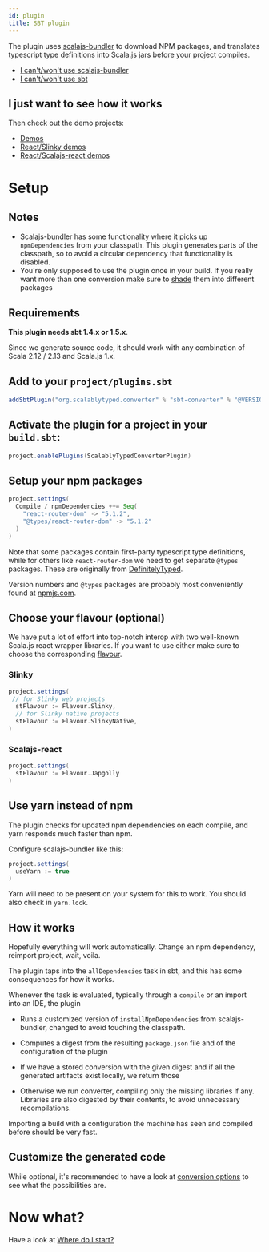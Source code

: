 ```yaml
---
id: plugin
title: SBT plugin
---
```


The plugin uses [scalajs-bundler](https://scalacenter.github.io/scalajs-bundler/)
to download NPM packages, and translates typescript type definitions into Scala.js jars before your project compiles.

- [I can't/won't use scalajs-bundler](plugin-no-bundler.md)
- [I can't/won't use sbt](cli.md)

## I just want to see how it works

Then check out the demo projects:
- [Demos](https://github.com/ScalablyTyped/Demos)
- [React/Slinky demos](https://github.com/ScalablyTyped/SlinkyDemos)
- [React/Scalajs-react demos](https://github.com/ScalablyTyped/ScalajsReactDemos)

# Setup

## Notes

- Scalajs-bundler has some functionality where it picks up `npmDependencies` from your classpath.
This plugin generates parts of the classpath, so to avoid a circular dependency that functionality is disabled.
- You're only supposed to use the plugin once in your build. 
If you really want more than one conversion make sure to [shade](conversion-options.md#stoutputpackage) them into different packages

## Requirements

**This plugin needs sbt 1.4.x or 1.5.x**.

Since we generate source code, it should work with any combination of 
Scala 2.12 / 2.13 and Scala.js 1.x.

## Add to your `project/plugins.sbt`

```scala
addSbtPlugin("org.scalablytyped.converter" % "sbt-converter" % "@VERSION@")
```

## Activate the plugin for a project in your `build.sbt`:

```scala
project.enablePlugins(ScalablyTypedConverterPlugin)
```

## Setup your npm packages

```scala    
project.settings(
  Compile / npmDependencies ++= Seq(
    "react-router-dom" -> "5.1.2",
    "@types/react-router-dom" -> "5.1.2"
  )
)
```

Note that some packages contain first-party typescript type definitions, 
while for others like `react-router-dom` we need to get separate `@types` packages. 
These are originally from [DefinitelyTyped](https://github.com/DefinitelyTyped/DefinitelyTyped).  

Version numbers and `@types` packages are probably most conveniently found at [npmjs.com](https://npmjs.com).

## Choose your flavour (optional)

We have put a lot of effort into top-notch interop with two well-known 
Scala.js react wrapper libraries. If you want to use either make sure to choose the corresponding [flavour](flavour.md). 

### Slinky

```scala
project.settings(
 // for Slinky web projects
  stFlavour := Flavour.Slinky,
  // for Slinky native projects
  stFlavour := Flavour.SlinkyNative,
)
```

### Scalajs-react

```scala
project.settings(
  stFlavour := Flavour.Japgolly
)
```

## Use yarn instead of npm

The plugin checks for updated npm dependencies on each compile, and yarn responds much faster than npm.
 
Configure scalajs-bundler like this:
```scala
project.settings(
  useYarn := true
)
```
Yarn will need to be present on your system for this to work. You should also check in `yarn.lock`.

## How it works

Hopefully everything will work automatically. Change an npm dependency, reimport project, wait, voila. 

The plugin taps into the `allDependencies` task in sbt, and this has some consequences for how it works.

Whenever the task is evaluated, typically through a `compile` or an import into an IDE, the plugin

- Runs a customized version of `installNpmDependencies` from scalajs-bundler, changed to avoid touching the classpath.

- Computes a digest from the resulting `package.json` file and of the configuration of the plugin

- If we have a stored conversion with the given digest and if all the generated artifacts exist locally, we return those

- Otherwise we run converter, compiling only the missing libraries if any. Libraries are also digested by their contents, 
 to avoid unnecessary recompilations.

Importing a build with a configuration the machine has seen and compiled before should be very fast. 

## Customize the generated code

While optional, it's recommended to have a look at [conversion options](conversion-options.md) to see what the possibilities are. 

# Now what?

Have a look at [Where do I start?](usage.md)
